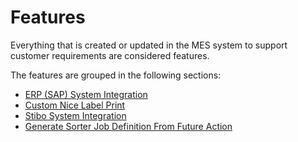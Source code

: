 ﻿# Features

Everything that is created or updated in the MES system to support customer requirements are considered features.

The features are grouped in the following sections:
* [ERP (SAP) System Integration](/AMSOsram/techspec>features>CustomERPSystemIntegration)
* [Custom Nice Label Print](/AMSOsram/techspec>features>CustomNiceLabelPrint)
* [Stibo System Integration](/AMSOsram/techspec>features>CustomStiboSystemIntegration)
* [Generate Sorter Job Definition From Future Action](/AMSOsram/techspec>features>GenerateSorterJobDefinitionFromFutureAction)



